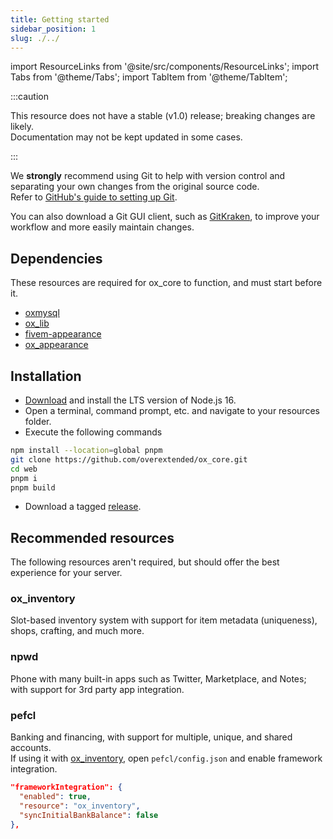```yaml
---
title: Getting started
sidebar_position: 1
slug: ./../
---
```


import ResourceLinks from '@site/src/components/ResourceLinks';
import Tabs from '@theme/Tabs';
import TabItem from '@theme/TabItem';

:::caution

This resource does not have a stable (v1.0) release; breaking changes are likely.  
Documentation may not be kept updated in some cases.

:::

We **strongly** recommend using Git to help with version control and separating your own changes from the original source code.  
Refer to [GitHub's guide to setting up Git](https://docs.github.com/en/get-started/quickstart/set-up-git#setting-up-git).

You can also download a Git GUI client, such as [GitKraken](https://www.gitkraken.com/), to improve your workflow and more easily maintain changes.

## Dependencies

These resources are required for ox_core to function, and must start before it.

- [oxmysql](https://github.com/overextended/oxmysql/)
- [ox_lib](https://github.com/overextended/ox_lib/)
- [fivem-appearance](https://github.com/pedr0fontoura/fivem-appearance)
- [ox_appearance](https://github.com/overextended/ox_appearance)

## Installation

<Tabs>
<TabItem value="1" label="Recommended">

- [Download](https://www.nodejs.org/) and install the LTS version of Node.js 16.
- Open a terminal, command prompt, etc. and navigate to your resources folder.
- Execute the following commands

```bash
npm install --location=global pnpm
git clone https://github.com/overextended/ox_core.git
cd web
pnpm i
pnpm build
```

</TabItem>
<TabItem value="2" label="Lazy">

- Download a tagged [release](https://github.com/overextended/ox_core/releases).

</TabItem>
</Tabs>

## Recommended resources

The following resources aren't required, but should offer the best experience for your server.

### ox_inventory

Slot-based inventory system with support for item metadata (uniqueness), shops, crafting, and much more.

<ResourceLinks repo="https://github.com/overextended/ox_inventory" docs="../ox_inventory"></ResourceLinks>

### npwd

Phone with many built-in apps such as Twitter, Marketplace, and Notes; with support for 3rd party app integration.

<ResourceLinks repo="https://github.com/project-error/npwd" docs="https://projecterror.dev/docs/npwd/start/installation"></ResourceLinks>

### pefcl

Banking and financing, with support for multiple, unique, and shared accounts.  
If using it with [ox_inventory](https://github.com/overextended/ox_inventory), open `pefcl/config.json` and enable framework integration.

```json
"frameworkIntegration": {
  "enabled": true,
  "resource": "ox_inventory",
  "syncInitialBankBalance": false
},
```

<ResourceLinks repo="https://github.com/project-error/pefcl" docs="https://projecterror.dev/docs/pefcl/installation"></ResourceLinks>
